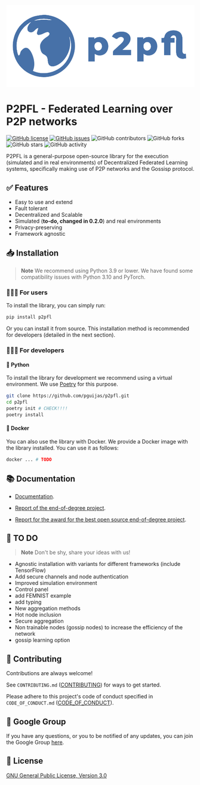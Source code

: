 ![GitHub Logo](other/logo.png)

# P2PFL - Federated Learning over P2P networks

[![GitHub license](https://img.shields.io/github/license/pguijas/federated_learning_p2p)](https://github.com/pguijas/federated_learning_p2p/blob/main/LICENSE.md)
[![GitHub issues](https://img.shields.io/github/issues/pguijas/federated_learning_p2p)](https://github.com/pguijas/federated_learning_p2p/issues)
![GitHub contributors](https://img.shields.io/github/contributors/pguijas/federated_learning_p2p)
![GitHub forks](https://img.shields.io/github/forks/pguijas/federated_learning_p2p)
![GitHub stars](https://img.shields.io/github/stars/pguijas/federated_learning_p2p)
![GitHub activity](https://img.shields.io/github/commit-activity/m/pguijas/federated_learning_p2p)

P2PFL is a general-purpose open-source library for the execution (simulated and in real environments) of Decentralized Federated Learning systems, specifically making use of P2P networks and the Gossisp protocol.

## ✅ Features

- Easy to use and extend
- Fault tolerant
- Decentralized and Scalable
- Simulated (**to-do, changed in 0.2.0**) and real environments
- Privacy-preserving
- Framework agnostic

## 📥 Installation

> **Note**
> We recommend using Python 3.9 or lower. We have found some compatibility issues with Python 3.10 and PyTorch.

### 👨🏼‍💻 For users

To install the library, you can simply run:

```bash
pip install p2pfl
```

Or you can install it from source. This installation method is recommended for developers (detailed in the next section).

### 👨🏼‍🔧 For developers

#### 🐍 Python

To install the library for development we recommend using a virtual environment. We use [Poetry](https://python-poetry.org/) for this purpose.

```bash
git clone https://github.com/pguijas/p2pfl.git
cd p2pfl
poetry init # CHECK!!!!
poetry install
```

#### 🐳 Docker

You can also use the library with Docker. We provide a Docker image with the library installed. You can use it as follows:

```bash
docker ... # TODO
```

## 📚 Documentation

- [Documentation](https://pguijas.github.io/p2pfl/). 

- [Report of the end-of-degree project](other/memoria.pdf).

- [Report for the award for the best open source end-of-degree project](other/memoria-open-source.pdf).

## 🚀 TO DO

> **Note**
> Don't be shy, share your ideas with us!

- Agnostic installation with variants for different frameworks (include TensorFlow)
- Add secure channels and node authentication
- Improved simulation environment
- Control panel
- add FEMNIST example
- add typing
- New aggregation methods
- Hot node inclusion
- Secure aggregation
- Non trainable nodes (gossip nodes) to increase the efficiency of the network
- gossip learning option

## 👫 Contributing

Contributions are always welcome!

See `CONTRIBUTING.md` ([CONTRIBUTING](CONTRIBUTING.md)) for ways to get started.

Please adhere to this project's code of conduct specified in `CODE_OF_CONDUCT.md` ([CODE_OF_CONDUCT](CODE_OF_CONDUCT.md)).

## 💬 Google Group

If you have any questions, or you to be notified of any updates, you can join the Google Group [here](https://groups.google.com/g/p2pfl).

## 📜 License

[GNU General Public License, Version 3.0](https://www.gnu.org/licenses/gpl-3.0.en.html)
